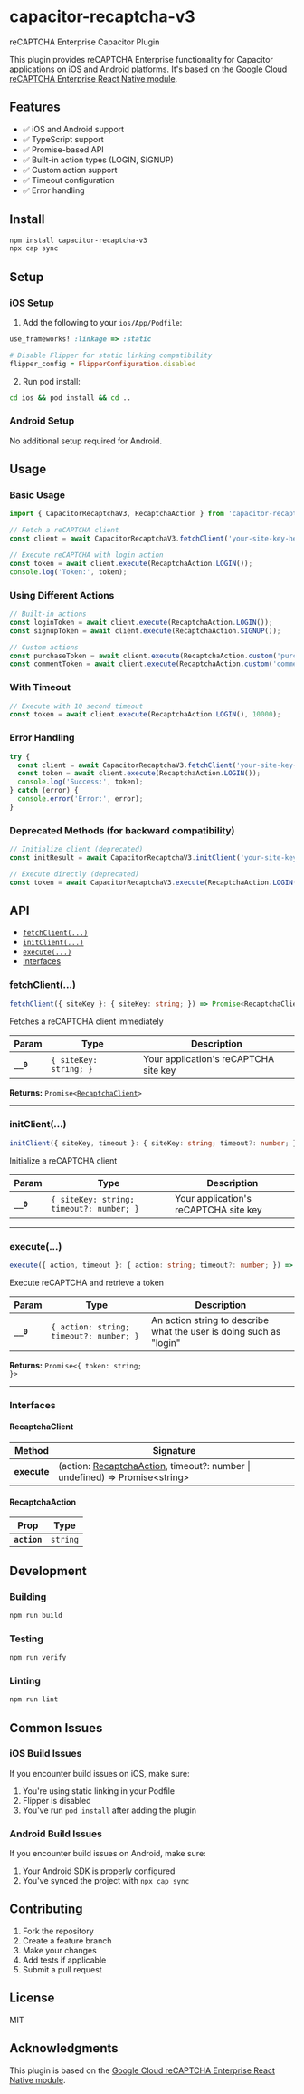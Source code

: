 # capacitor-recaptcha-v3

reCAPTCHA Enterprise Capacitor Plugin

This plugin provides reCAPTCHA Enterprise functionality for Capacitor applications on iOS and Android platforms. It's based on the [Google Cloud reCAPTCHA Enterprise React Native module](https://github.com/GoogleCloudPlatform/recaptcha-enterprise-react-native).

## Features

- ✅ iOS and Android support
- ✅ TypeScript support
- ✅ Promise-based API
- ✅ Built-in action types (LOGIN, SIGNUP)
- ✅ Custom action support
- ✅ Timeout configuration
- ✅ Error handling

## Install

```bash
npm install capacitor-recaptcha-v3
npx cap sync
```

## Setup

### iOS Setup

1. Add the following to your `ios/App/Podfile`:

```ruby
use_frameworks! :linkage => :static

# Disable Flipper for static linking compatibility
flipper_config = FlipperConfiguration.disabled
```

2. Run pod install:

```bash
cd ios && pod install && cd ..
```

### Android Setup

No additional setup required for Android.

## Usage

### Basic Usage

```typescript
import { CapacitorRecaptchaV3, RecaptchaAction } from 'capacitor-recaptcha-v3';

// Fetch a reCAPTCHA client
const client = await CapacitorRecaptchaV3.fetchClient('your-site-key-here');

// Execute reCAPTCHA with login action
const token = await client.execute(RecaptchaAction.LOGIN());
console.log('Token:', token);
```

### Using Different Actions

```typescript
// Built-in actions
const loginToken = await client.execute(RecaptchaAction.LOGIN());
const signupToken = await client.execute(RecaptchaAction.SIGNUP());

// Custom actions
const purchaseToken = await client.execute(RecaptchaAction.custom('purchase'));
const commentToken = await client.execute(RecaptchaAction.custom('comment'));
```

### With Timeout

```typescript
// Execute with 10 second timeout
const token = await client.execute(RecaptchaAction.LOGIN(), 10000);
```

### Error Handling

```typescript
try {
  const client = await CapacitorRecaptchaV3.fetchClient('your-site-key-here');
  const token = await client.execute(RecaptchaAction.LOGIN());
  console.log('Success:', token);
} catch (error) {
  console.error('Error:', error);
}
```

### Deprecated Methods (for backward compatibility)

```typescript
// Initialize client (deprecated)
const initResult = await CapacitorRecaptchaV3.initClient('your-site-key-here', 5000);

// Execute directly (deprecated)
const token = await CapacitorRecaptchaV3.execute(RecaptchaAction.LOGIN(), 5000);
```

## API

<docgen-index>

* [`fetchClient(...)`](#fetchclient)
* [`initClient(...)`](#initclient)
* [`execute(...)`](#execute)
* [Interfaces](#interfaces)

</docgen-index>

<docgen-api>
<!--Update the source file JSDoc comments and rerun docgen to update the docs below-->

### fetchClient(...)

```typescript
fetchClient({ siteKey }: { siteKey: string; }) => Promise<RecaptchaClient>
```

Fetches a reCAPTCHA client immediately

| Param     | Type                              | Description                           |
| --------- | --------------------------------- | ------------------------------------- |
| **`__0`** | <code>{ siteKey: string; }</code> | Your application's reCAPTCHA site key |

**Returns:** <code>Promise&lt;<a href="#recaptchaclient">RecaptchaClient</a>&gt;</code>

--------------------


### initClient(...)

```typescript
initClient({ siteKey, timeout }: { siteKey: string; timeout?: number; }) => Promise<void>
```

Initialize a reCAPTCHA client

| Param     | Type                                                | Description                           |
| --------- | --------------------------------------------------- | ------------------------------------- |
| **`__0`** | <code>{ siteKey: string; timeout?: number; }</code> | Your application's reCAPTCHA site key |

--------------------


### execute(...)

```typescript
execute({ action, timeout }: { action: string; timeout?: number; }) => Promise<{ token: string; }>
```

Execute reCAPTCHA and retrieve a token

| Param     | Type                                               | Description                                                         |
| --------- | -------------------------------------------------- | ------------------------------------------------------------------- |
| **`__0`** | <code>{ action: string; timeout?: number; }</code> | An action string to describe what the user is doing such as "login" |

**Returns:** <code>Promise&lt;{ token: string; }&gt;</code>

--------------------


### Interfaces


#### RecaptchaClient

| Method      | Signature                                                                                                           |
| ----------- | ------------------------------------------------------------------------------------------------------------------- |
| **execute** | (action: <a href="#recaptchaaction">RecaptchaAction</a>, timeout?: number \| undefined) =&gt; Promise&lt;string&gt; |


#### RecaptchaAction

| Prop         | Type                |
| ------------ | ------------------- |
| **`action`** | <code>string</code> |

</docgen-api>

## Development

### Building

```bash
npm run build
```

### Testing

```bash
npm run verify
```

### Linting

```bash
npm run lint
```

## Common Issues

### iOS Build Issues

If you encounter build issues on iOS, make sure:

1. You're using static linking in your Podfile
2. Flipper is disabled
3. You've run `pod install` after adding the plugin

### Android Build Issues

If you encounter build issues on Android, make sure:

1. Your Android SDK is properly configured
2. You've synced the project with `npx cap sync`

## Contributing

1. Fork the repository
2. Create a feature branch
3. Make your changes
4. Add tests if applicable
5. Submit a pull request

## License

MIT

## Acknowledgments

This plugin is based on the [Google Cloud reCAPTCHA Enterprise React Native module](https://github.com/GoogleCloudPlatform/recaptcha-enterprise-react-native).
